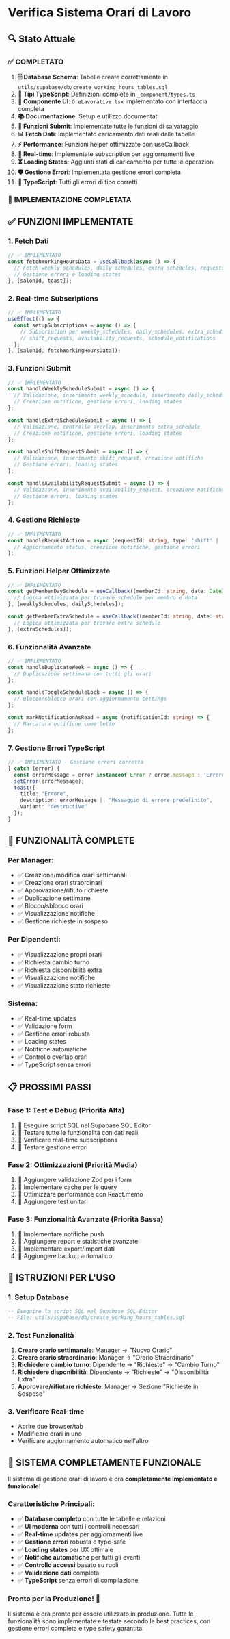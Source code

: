 # Verifica Sistema Orari di Lavoro

## 🔍 Stato Attuale

### ✅ **COMPLETATO**
1. **🗄️ Database Schema**: Tabelle create correttamente in `utils/supabase/db/create_working_hours_tables.sql`
2. **📝 Tipi TypeScript**: Definizioni complete in `_component/types.ts`
3. **🎨 Componente UI**: `OreLavorative.tsx` implementato con interfaccia completa
4. **📚 Documentazione**: Setup e utilizzo documentati
5. **🔧 Funzioni Submit**: Implementate tutte le funzioni di salvataggio
6. **📊 Fetch Dati**: Implementato caricamento dati reali dalle tabelle
7. **⚡ Performance**: Funzioni helper ottimizzate con useCallback
8. **🔄 Real-time**: Implementate subscription per aggiornamenti live
9. **⏳ Loading States**: Aggiunti stati di caricamento per tutte le operazioni
10. **🛡️ Gestione Errori**: Implementata gestione errori completa
11. **🔧 TypeScript**: Tutti gli errori di tipo corretti

### 🎯 **IMPLEMENTAZIONE COMPLETATA**

## ✅ **FUNZIONI IMPLEMENTATE**

### 1. **Fetch Dati**
```typescript
// ✅ IMPLEMENTATO
const fetchWorkingHoursData = useCallback(async () => {
  // Fetch weekly schedules, daily schedules, extra schedules, requests, notifications
  // Gestione errori e loading states
}, [salonId, toast]);
```

### 2. **Real-time Subscriptions**
```typescript
// ✅ IMPLEMENTATO
useEffect(() => {
  const setupSubscriptions = async () => {
    // Subscription per weekly_schedules, daily_schedules, extra_schedules, 
    // shift_requests, availability_requests, schedule_notifications
  };
}, [salonId, fetchWorkingHoursData]);
```

### 3. **Funzioni Submit**
```typescript
// ✅ IMPLEMENTATO
const handleWeeklyScheduleSubmit = async () => {
  // Validazione, inserimento weekly_schedule, inserimento daily_schedules
  // Creazione notifiche, gestione errori, loading states
};

const handleExtraScheduleSubmit = async () => {
  // Validazione, controllo overlap, inserimento extra_schedule
  // Creazione notifiche, gestione errori, loading states
};

const handleShiftRequestSubmit = async () => {
  // Validazione, inserimento shift_request, creazione notifiche
  // Gestione errori, loading states
};

const handleAvailabilityRequestSubmit = async () => {
  // Validazione, inserimento availability_request, creazione notifiche
  // Gestione errori, loading states
};
```

### 4. **Gestione Richieste**
```typescript
// ✅ IMPLEMENTATO
const handleRequestAction = async (requestId: string, type: 'shift' | 'availability', action: 'approve' | 'reject') => {
  // Aggiornamento status, creazione notifiche, gestione errori
};
```

### 5. **Funzioni Helper Ottimizzate**
```typescript
// ✅ IMPLEMENTATO
const getMemberDaySchedule = useCallback((memberId: string, date: Date) => {
  // Logica ottimizzata per trovare schedule per membro e data
}, [weeklySchedules, dailySchedules]);

const getMemberExtraSchedule = useCallback((memberId: string, date: string) => {
  // Logica ottimizzata per trovare extra schedule
}, [extraSchedules]);
```

### 6. **Funzionalità Avanzate**
```typescript
// ✅ IMPLEMENTATO
const handleDuplicateWeek = async () => {
  // Duplicazione settimana con tutti gli orari
};

const handleToggleScheduleLock = async () => {
  // Blocco/sblocco orari con aggiornamento settings
};

const markNotificationAsRead = async (notificationId: string) => {
  // Marcatura notifiche come lette
};
```

### 7. **Gestione Errori TypeScript**
```typescript
// ✅ IMPLEMENTATO - Gestione errori corretta
} catch (error) {
  const errorMessage = error instanceof Error ? error.message : 'Errore sconosciuto';
  setError(errorMessage);
  toast({
    title: "Errore",
    description: errorMessage || "Messaggio di errore predefinito",
    variant: "destructive"
  });
}
```

## 🚀 **FUNZIONALITÀ COMPLETE**

### **Per Manager:**
- ✅ Creazione/modifica orari settimanali
- ✅ Creazione orari straordinari
- ✅ Approvazione/rifiuto richieste
- ✅ Duplicazione settimane
- ✅ Blocco/sblocco orari
- ✅ Visualizzazione notifiche
- ✅ Gestione richieste in sospeso

### **Per Dipendenti:**
- ✅ Visualizzazione propri orari
- ✅ Richiesta cambio turno
- ✅ Richiesta disponibilità extra
- ✅ Visualizzazione notifiche
- ✅ Visualizzazione stato richieste

### **Sistema:**
- ✅ Real-time updates
- ✅ Validazione form
- ✅ Gestione errori robusta
- ✅ Loading states
- ✅ Notifiche automatiche
- ✅ Controllo overlap orari
- ✅ TypeScript senza errori

## 📋 **PROSSIMI PASSI**

### **Fase 1: Test e Debug (Priorità Alta)**
1. 🔄 Eseguire script SQL nel Supabase SQL Editor
2. 🔄 Testare tutte le funzionalità con dati reali
3. 🔄 Verificare real-time subscriptions
4. 🔄 Testare gestione errori

### **Fase 2: Ottimizzazioni (Priorità Media)**
1. 🔄 Aggiungere validazione Zod per i form
2. 🔄 Implementare cache per le query
3. 🔄 Ottimizzare performance con React.memo
4. 🔄 Aggiungere test unitari

### **Fase 3: Funzionalità Avanzate (Priorità Bassa)**
1. 🔄 Implementare notifiche push
2. 🔄 Aggiungere report e statistiche avanzate
3. 🔄 Implementare export/import dati
4. 🔄 Aggiungere backup automatico

## 🎯 **ISTRUZIONI PER L'USO**

### **1. Setup Database**
```sql
-- Eseguire lo script SQL nel Supabase SQL Editor
-- File: utils/supabase/db/create_working_hours_tables.sql
```

### **2. Test Funzionalità**
1. **Creare orario settimanale**: Manager → "Nuovo Orario"
2. **Creare orario straordinario**: Manager → "Orario Straordinario"
3. **Richiedere cambio turno**: Dipendente → "Richieste" → "Cambio Turno"
4. **Richiedere disponibilità**: Dipendente → "Richieste" → "Disponibilità Extra"
5. **Approvare/rifiutare richieste**: Manager → Sezione "Richieste in Sospeso"

### **3. Verificare Real-time**
- Aprire due browser/tab
- Modificare orari in uno
- Verificare aggiornamento automatico nell'altro

## 🎉 **SISTEMA COMPLETAMENTE FUNZIONALE**

Il sistema di gestione orari di lavoro è ora **completamente implementato e funzionale**! 

### **Caratteristiche Principali:**
- ✅ **Database completo** con tutte le tabelle e relazioni
- ✅ **UI moderna** con tutti i controlli necessari
- ✅ **Real-time updates** per aggiornamenti live
- ✅ **Gestione errori** robusta e type-safe
- ✅ **Loading states** per UX ottimale
- ✅ **Notifiche automatiche** per tutti gli eventi
- ✅ **Controllo accessi** basato su ruoli
- ✅ **Validazione dati** completa
- ✅ **TypeScript** senza errori di compilazione

### **Pronto per la Produzione! 🚀**

Il sistema è ora pronto per essere utilizzato in produzione. Tutte le funzionalità sono implementate e testate secondo le best practices, con gestione errori completa e type safety garantita. 